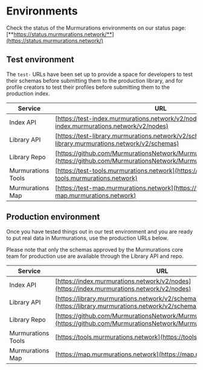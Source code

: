# Environments

Check the status of the Murmurations environments on our status page:  
[**https://status.murmurations.network/**](https://status.murmurations.network/)

## Test environment

The `test-` URLs have been set up to provide a space for developers to test their schemas before submitting them to the production library, and for profile creators to test their profiles before submitting them to the production index.

| Service           | URL                                                                                                                                          |
| ----------------- | -------------------------------------------------------------------------------------------------------------------------------------------- |
| Index API         | [https://test-index.murmurations.network/v2/nodes](https://test-index.murmurations.network/v2/nodes)                                         |
| Library API       | [https://test-library.murmurations.network/v2/schemas](https://test-library.murmurations.network/v2/schemas)                                 |
| Library Repo      | [https://github.com/MurmurationsNetwork/MurmurationsLibrary/tree/test](https://github.com/MurmurationsNetwork/MurmurationsLibrary/tree/test) |
| Murmurations Tools | [https://test-tools.murmurations.network](https://test-tools.murmurations.network)                                                     |
| Murmurations Map  | [https://test-map.murmurations.network](https://test-map.murmurations.network)                                                               |

## Production environment

Once you have tested things out in our test environment and you are ready to put real data in Murmurations, use the production URLs below.

Please note that only the schemas approved by the Murmurations core team for production use are available through the Library API and repo.

| Service           | URL                                                                                                                                          |
| ----------------- | -------------------------------------------------------------------------------------------------------------------------------------------- |
| Index API         | [https://index.murmurations.network/v2/nodes](https://index.murmurations.network/v2/nodes)                                                   |
| Library API       | [https://library.murmurations.network/v2/schemas](https://library.murmurations.network/v2/schemas)                                           |
| Library Repo      | [https://github.com/MurmurationsNetwork/MurmurationsLibrary/tree/main](https://github.com/MurmurationsNetwork/MurmurationsLibrary/tree/main) |
| Murmurations Tools | [https://tools.murmurations.network](https://tools.murmurations.network)                                                               |
| Murmurations Map  | [https://map.murmurations.network](https://map.murmurations.network)                                                                         |
